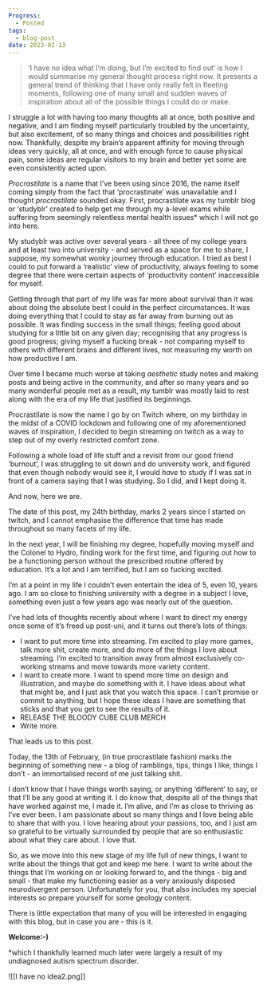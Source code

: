 ```yaml
---
Progress:
  - Posted
tags:
  - blog-post
date: 2023-02-13
---
```


> ‘I have no idea what I’m doing, but I’m excited to find out’ is how I would summarise my general thought process right now. It presents a general trend of thinking that I have only really felt in fleeting moments, following one of many small and sudden waves of inspiration about all of the possible things I could do or make.

I struggle a lot with having too many thoughts all at once, both positive and negative, and I am finding myself particularly troubled by the uncertainty, but also excitement, of so many things and choices and possibilities right now. Thankfully, despite my brain’s apparent affinity for moving through ideas very quickly, all at once, and with enough force to cause physical pain, some ideas are regular visitors to my brain and better yet some are even consistently acted upon.

_Procrastilate_ is a name that I’ve been using since 2016, the name itself coming simply from the fact that ‘procrastinate’ was unavailable and I thought _procrastilate_ sounded okay. First, procrastilate was my tumblr blog or ‘studyblr’ created to help get me through my a-level exams while suffering from seemingly relentless mental health issues* which I will not go into here.

My studyblr was active over several years - all three of my college years and at least two into university - and served as a space for me to share, I suppose, my somewhat wonky journey through education. I tried as best I could to put forward a ‘realistic’ view of productivity, always feeling to some degree that there were certain aspects of ‘productivity content’ inaccessible for myself.

Getting through that part of my life was far more about survival than it was about doing the absolute best I could in the perfect circumstances. It was doing everything that I could to stay as far away from burning out as possible. It was finding success in the small things; feeling good about studying for a little bit on any given day; recognising that any progress is good progress; giving myself a fucking break - not comparing myself to others with different brains and different lives, not measuring my worth on how productive I am.

Over time I became much worse at taking _aesthetic_ study notes and making posts and being active in the community, and after so many years and so many wonderful people met as a result, my tumblr was mostly laid to rest along with the era of my life that justified its beginnings.

Procrastilate is now the name I go by on Twitch where, on my birthday in the midst of a COVID lockdown and following one of my aforementioned waves of inspiration, I decided to begin streaming on twitch as a way to step out of my overly restricted comfort zone.

Following a whole load of life stuff and a revisit from our good friend ‘burnout’, I was struggling to sit down and do university work, and figured that even though nobody would see it, I would _have_ to study if I was sat in front of a camera saying that I was studying. So I did, and I kept doing it.

And now, here we are.

The date of this post, my 24th birthday, marks 2 years since I started on twitch, and I cannot emphasise the difference that time has made throughout so many facets of my life.

In the next year, I will be finishing my degree, hopefully moving myself and the Colonel to Hydro, finding work for the first time, and figuring out how to be a functioning person without the prescribed routine offered by education. It’s a lot and I am terrified, but I am so fucking excited.

I’m at a point in my life I couldn’t even entertain the idea of 5, even 10, years ago. I am so close to finishing university with a degree in a subject I love, something even just a few years ago was nearly out of the question.

I’ve had lots of thoughts recently about where I want to direct my energy once some of it’s freed up post-uni, and it turns out there’s lots of things:

- I want to put more time into streaming. I’m excited to play more games, talk more shit, create more, and do more of the things I love about streaming. I’m excited to transition away from almost exclusively co-working streams and move towards more variety content.
- I want to create more. I want to spend more time on design and illustration, and maybe do something with it. I have ideas about what that might be, and I just ask that you watch this space. I can’t promise or commit to anything, but I hope these ideas I have are something that sticks and that you get to see the results of it.
- RELEASE THE BLOODY CUBE CLUB MERCH
- Write more.

That leads us to this post.

Today, the 13th of February, (in true procrastilate fashion) marks the beginning of something new - a blog of ramblings, tips, things I like, things I don’t - an immortalised record of me just talking shit.

I don’t know that I have things worth saying, or anything ‘different’ to say, or that I’ll be any good at writing it. I do know that, despite all of the things that have worked against me, I made it. I’m alive, and I’m as close to thriving as I’ve ever been. I am passionate about so many things and I love being able to share that with you. I love hearing about your passions, too, and I just am so grateful to be virtually surrounded by people that are so enthusiastic about what they care about. I love that.

So, as we move into this new stage of my life full of new things, I want to write about the things that got and keep me here. I want to write about the things that I’m working on or looking forward to, and the things - big and small - that make my functioning easier as a very anxiously disposed neurodivergent person. Unfortunately for you, that also includes my special interests so prepare yourself for some geology content.

There is little expectation that many of you will be interested in engaging with this blog, but in case you are - this is it.

**Welcome:-)**

*which I thankfully learned much later were largely a result of my undiagnosed autism spectrum disorder.

![[I have no idea2.png]]